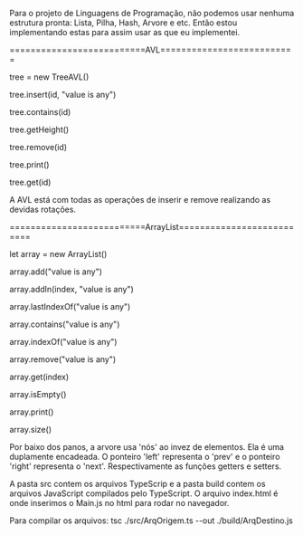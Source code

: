 Para o projeto de Linguagens de Programação, não podemos usar nenhuma estrutura pronta: Lista, Pilha, Hash, Arvore e etc.
Então estou implementando estas para assim usar as que eu implementei.

==========================AVL==========================

tree = new TreeAVL()

tree.insert(id, "value is any")

tree.contains(id)

tree.getHeight()

tree.remove(id)

tree.print()

tree.get(id)


A AVL está com todas as operações de inserir e remove realizando as devidas rotações.

==========================ArrayList==========================

let array = new ArrayList()

array.add("value is any")

array.addIn(index, "value is any")

array.lastIndexOf("value is any")

array.contains("value is any")

array.indexOf("value is any")

array.remove("value is any")

array.get(index)

array.isEmpty()

array.print()

array.size()

Por baixo dos panos, a arvore usa 'nós' ao invez de elementos. Ela é uma duplamente encadeada. O ponteiro 'left' representa o 'prev' e o ponteiro 'right' representa o 'next'. Respectivamente as funções getters e setters.

A pasta src contem os arquivos TypeScrip e a pasta build contem os arquivos JavaScript compilados pelo TypeScript. O arquivo index.html é onde inserimos o Main.js no html para rodar no navegador.

Para compilar os arquivos: tsc ./src/ArqOrigem.ts --out ./build/ArqDestino.js
